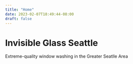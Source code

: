```yaml
---
title: "Home"
date: 2023-02-07T18:49:44-08:00
draft: false
---
```

# Invisible Glass Seattle
Extreme-quality window washing in the Greater Seatlle Area

